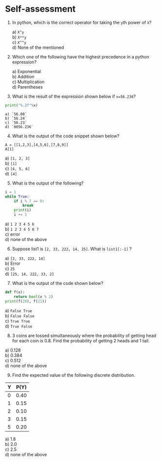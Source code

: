 <p align="center">
<b> <H1> Self-assessment </H1> </b>
</p> 

1. In python, which is the correct operator for taking the ``y``th power of ``X``? <br />

    a) `X^y` <br />
    b) `X**y` <br />
    c) `X^^y` <br />
    d) None of the mentioned

2. Which one of the following have the highest precedence in a python expression?

    a) Exponential <br />
    b) Addition <br />
    c) Multiplication <br />
    d) Parentheses 

3. What is the result of the expression shown below if `x=56.236`?
```python
print("%.2f"%x)
```

    a) `56.00` 
    b) `56.24`
    c) `56.23`
    d) `0056.236`

4. What is the output of the code snippet shown below?

`A = [[1,2,3],[4,5,6],[7,8,9]]` <br />
`A[1]` <br />

a) `[1, 2, 3]` <br />
b) `[1]` <br />
c) `[4, 5, 6]` <br />
d) `[4]` <br />

5. What is the output of the following?

```python
i = 1
while True:
    if i % 7 == 0:
        break
    print(i)
    i += 1
```

a) `1 2 3 4 5 6` <br />
b) `1 2 3 4 5 6 7` <br />
c) error <br />
d) none of the above <br />


6. Suppose list1 is `[2, 33, 222, 14, 25]`. What is `list1[:-1]` ?

a) `[2, 33, 222, 14]` <br />
b) Error <br />
c) `25` <br />
d) `[25, 14, 222, 33, 2]` <br />

7. What is the output of the code shown below?

```python
def f(x):
    return bool(x % 2)
print(f(20), f(21))
```

a) `False True` <br />
b) `False False `<br />
c) `True True` <br />
d) `True False` <br />

8. 3 coins are tossed simultaneously where the probability of getting head for each coin is 0.8. Find the probability of getting 2 heads and 1 tail. <br />

a) 0.128 <br />
b) 0.384 <br />
c) 0.512 <br />
d) none of the above 

9. Find the expected value of the following discrete distribution. <br />

| Y      | P(Y)  |
| ------ |:-----:| 
|0       | 0.40  |
|1       | 0.15  |
|2       | 0.10  | 
|3       | 0.15  | 
|5       | 0.20  | 


a) 1.8 <br />
b) 2.0 <br />
c) 2.5 <br />
d) none of the above <br />


